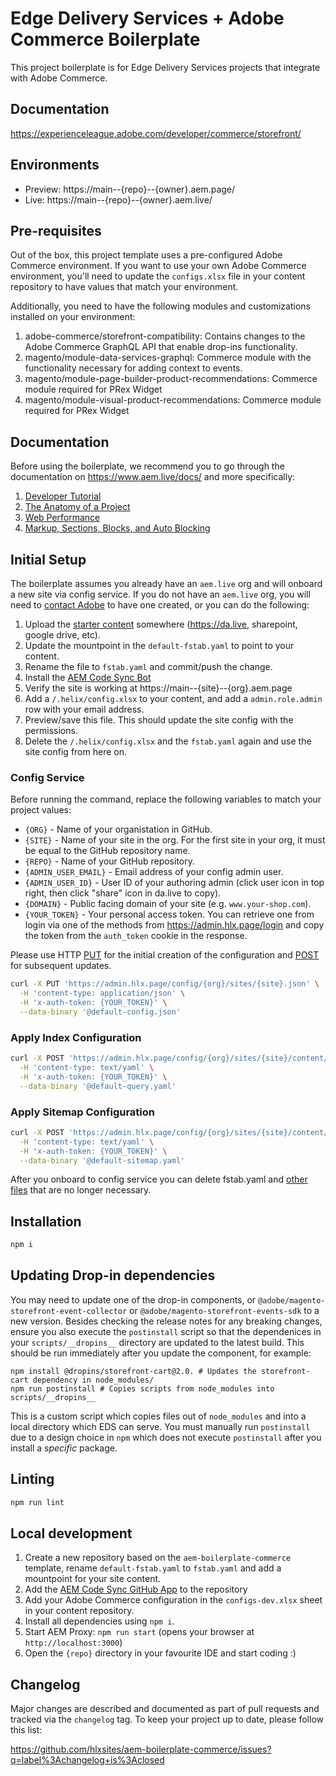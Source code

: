 # Edge Delivery Services + Adobe Commerce Boilerplate
This project boilerplate is for Edge Delivery Services projects that integrate with Adobe Commerce.

## Documentation
https://experienceleague.adobe.com/developer/commerce/storefront/

## Environments
- Preview: https://main--{repo}--{owner}.aem.page/
- Live: https://main--{repo}--{owner}.aem.live/

## Pre-requisites

Out of the box, this project template uses a pre-configured Adobe Commerce environment. If you want to use your own Adobe Commerce environment, you'll need to update the `configs.xlsx` file in your content repository to have values that match your environment.

Additionally, you need to have the following modules and customizations installed on your environment:

1. adobe-commerce/storefront-compatibility: Contains changes to the Adobe Commerce GraphQL API that enable drop-ins functionality.
1. magento/module-data-services-graphql: Commerce module with the functionality necessary for adding context to events.
1. magento/module-page-builder-product-recommendations: Commerce module required for PRex Widget
1. magento/module-visual-product-recommendations: Commerce module required for PRex Widget
<!-- 1. TODO: Add further prereqs.  -->

## Documentation

Before using the boilerplate, we recommend you to go through the documentation on https://www.aem.live/docs/ and more specifically:
1. [Developer Tutorial](https://www.aem.live/developer/tutorial)
2. [The Anatomy of a Project](https://www.aem.live/developer/anatomy-of-a-project)
3. [Web Performance](https://www.aem.live/developer/keeping-it-100)
4. [Markup, Sections, Blocks, and Auto Blocking](https://www.aem.live/developer/markup-sections-blocks)

## Initial Setup

The boilerplate assumes you already have an `aem.live` org and will onboard a new site via config service. If you do not have an `aem.live` org, you will need to [contact Adobe](https://discord.gg/aem-live) to have one created, or you can do the following:

1. Upload the [starter content](https://github.com/hlxsites/aem-boilerplate-commerce/releases/tag/starter-content) somewhere (https://da.live, sharepoint, google drive, etc).
1. Update the mountpoint in the `default-fstab.yaml` to point to your content.
1. Rename the file to `fstab.yaml` and commit/push the change.
1. Install the [AEM Code Sync Bot](https://github.com/apps/aem-code-sync)
1. Verify the site is working at https://main--{site}--{org}.aem.page
1. Add a `/.helix/config.xlsx` to your content, and add a `admin.role.admin` row with your email address.
1. Preview/save this file. This should update the site config with the permissions.
1. Delete the `/.helix/config.xlsx` and the `fstab.yaml` again and use the site config from here on.

### Config Service

Before running the command, replace the following variables to match your project values:

* `{ORG}` - Name of your organistation in GitHub.
* `{SITE}` - Name of your site in the org. For the first site in your org, it must be equal to the GitHub repository name.
* `{REPO}` - Name of your GitHub repository.
* `{ADMIN_USER_EMAIL}` - Email address of your config admin user.
* `{ADMIN_USER_ID}` - User ID of your authoring admin (click user icon in top right, then click "share" icon in da.live to copy).
* `{DOMAIN}` - Public facing domain of your site (e.g. `www.your-shop.com`).
* `{YOUR_TOKEN}` - Your personal access token. You can retrieve one from login via one of the methods from https://admin.hlx.page/login and copy the token from the `auth_token` cookie in the response.

Please use HTTP [PUT](https://www.aem.live/docs/admin.html#tag/siteConfig/operation/createSiteSite) for the initial creation of the configuration and [POST](https://www.aem.live/docs/admin.html#tag/siteConfig/operation/updateConfigSite) for subsequent updates.

```bash
curl -X PUT 'https://admin.hlx.page/config/{org}/sites/{site}.json' \
  -H 'content-type: application/json' \
  -H 'x-auth-token: {YOUR_TOKEN}' \
  --data-binary '@default-config.json'
```

### Apply Index Configuration
```bash
curl -X POST 'https://admin.hlx.page/config/{org}/sites/{site}/content/query.yaml' \
  -H 'content-type: text/yaml' \
  -H 'x-auth-token: {YOUR_TOKEN}' \
  --data-binary '@default-query.yaml'
```

### Apply Sitemap Configuration
```bash
curl -X POST 'https://admin.hlx.page/config/{org}/sites/{site}/content/sitemap.yaml' \
  -H 'content-type: text/yaml' \
  -H 'x-auth-token: {YOUR_TOKEN}' \
  --data-binary '@default-sitemap.yaml'
```

After you onboard to config service you can delete fstab.yaml and [other files](https://www.aem.live/docs/config-service-setup#remove-unused-configuration-files) that are no longer necessary.

## Installation

```sh
npm i
```

## Updating Drop-in dependencies

You may need to update one of the drop-in components, or `@adobe/magento-storefront-event-collector` or `@adobe/magento-storefront-events-sdk` to a new version. Besides checking the release notes for any breaking changes, ensure you also execute the `postinstall` script so that the dependenices in your `scripts/__dropins__` directory are updated to the latest build. This should be run immediately after you update the component, for example:

```
npm install @dropins/storefront-cart@2.0. # Updates the storefront-cart dependency in node_modules/
npm run postinstall # Copies scripts from node_modules into scripts/__dropins__
```

This is a custom script which copies files out of `node_modules` and into a local directory which EDS can serve. You must manually run `postinstall` due to a design choice in `npm` which does not execute `postinstall` after you install a _specific_ package.

## Linting

```sh
npm run lint
```

## Local development

1. Create a new repository based on the `aem-boilerplate-commerce` template, rename `default-fstab.yaml` to `fstab.yaml` and add a mountpoint for your site content.
1. Add the [AEM Code Sync GitHub App](https://github.com/apps/aem-code-sync) to the repository
1. Add your Adobe Commerce configuration in the `configs-dev.xlsx` sheet in your content repository.
1. Install all dependencies using `npm i`.
1. Start AEM Proxy: `npm run start` (opens your browser at `http://localhost:3000`)
1. Open the `{repo}` directory in your favourite IDE and start coding :)

## Changelog

Major changes are described and documented as part of pull requests and tracked via the `changelog` tag. To keep your project up to date, please follow this list:

https://github.com/hlxsites/aem-boilerplate-commerce/issues?q=label%3Achangelog+is%3Aclosed

